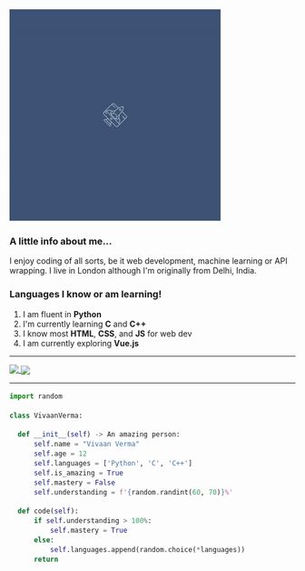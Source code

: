 <div>
  <img src='https://github.com/doublevcodes/doublevcodes/blob/main/ezgif.com-gif-maker(1).gif' height='372'>
</div>

### A little info about me...
I enjoy coding of all sorts, be it web development, machine learning or API wrapping. I live in London although I'm originally from Delhi, India.

### Languages I know or am learning!

1. I am fluent in **Python**
2. I'm currently learning **C** and **C++**
3. I know most **HTML**, **CSS**, and **JS** for web dev
4. I am currently exploring **Vue.js**

-----

<div>
<a href="https://github.com/doublevcodes">
  <img align="top" src="https://github-readme-stats.vercel.app/api?username=doublevcodes&show_icons=true&theme=vue-dark" />
</a>
<a href="https://github.com/doublevcodes">
  <img align="center" src="https://github-readme-stats.vercel.app/api/top-langs/?username=doublevcodes&theme=vue-dark" />
</a>
</div>

-----

  
  ```py
  import random

class VivaanVerma:

    def __init__(self) -> An amazing person:
        self.name = "Vivaan Verma"
        self.age = 12
        self.languages = ['Python', 'C', 'C++']
        self.is_amazing = True
        self.mastery = False
        self.understanding = f'{random.randint(60, 70)}%'

    def code(self):
        if self.understanding > 100%:
            self.mastery = True
        else:
            self.languages.append(random.choice(*languages))
        return
```
